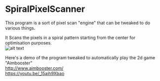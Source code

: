 # SpiralPixelScanner

This program is a sort of pixel scan "engine" that can be tweaked to do various things. 

It Scans the pixels in a spiral pattern starting from the center for optimisation purposes.  
![alt text](https://i.imgur.com/BXwDsAF.png)

Here's a demo of the program tweaked to automatically play the 2d game "Aimbooster"  
http://www.aimbooster.com/  
https://youtu.be/_15aih9Xbao
